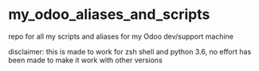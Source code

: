 # my_odoo_aliases_and_scripts
repo for all my scripts and aliases for my Odoo dev/support machine



disclaimer:
this is made to work for zsh shell and python 3.6, no effort has been made to make it work with other versions

